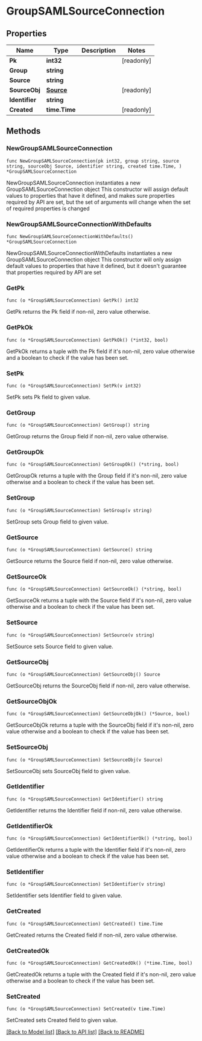 # GroupSAMLSourceConnection

## Properties

Name | Type | Description | Notes
------------ | ------------- | ------------- | -------------
**Pk** | **int32** |  | [readonly] 
**Group** | **string** |  | 
**Source** | **string** |  | 
**SourceObj** | [**Source**](Source.md) |  | [readonly] 
**Identifier** | **string** |  | 
**Created** | **time.Time** |  | [readonly] 

## Methods

### NewGroupSAMLSourceConnection

`func NewGroupSAMLSourceConnection(pk int32, group string, source string, sourceObj Source, identifier string, created time.Time, ) *GroupSAMLSourceConnection`

NewGroupSAMLSourceConnection instantiates a new GroupSAMLSourceConnection object
This constructor will assign default values to properties that have it defined,
and makes sure properties required by API are set, but the set of arguments
will change when the set of required properties is changed

### NewGroupSAMLSourceConnectionWithDefaults

`func NewGroupSAMLSourceConnectionWithDefaults() *GroupSAMLSourceConnection`

NewGroupSAMLSourceConnectionWithDefaults instantiates a new GroupSAMLSourceConnection object
This constructor will only assign default values to properties that have it defined,
but it doesn't guarantee that properties required by API are set

### GetPk

`func (o *GroupSAMLSourceConnection) GetPk() int32`

GetPk returns the Pk field if non-nil, zero value otherwise.

### GetPkOk

`func (o *GroupSAMLSourceConnection) GetPkOk() (*int32, bool)`

GetPkOk returns a tuple with the Pk field if it's non-nil, zero value otherwise
and a boolean to check if the value has been set.

### SetPk

`func (o *GroupSAMLSourceConnection) SetPk(v int32)`

SetPk sets Pk field to given value.


### GetGroup

`func (o *GroupSAMLSourceConnection) GetGroup() string`

GetGroup returns the Group field if non-nil, zero value otherwise.

### GetGroupOk

`func (o *GroupSAMLSourceConnection) GetGroupOk() (*string, bool)`

GetGroupOk returns a tuple with the Group field if it's non-nil, zero value otherwise
and a boolean to check if the value has been set.

### SetGroup

`func (o *GroupSAMLSourceConnection) SetGroup(v string)`

SetGroup sets Group field to given value.


### GetSource

`func (o *GroupSAMLSourceConnection) GetSource() string`

GetSource returns the Source field if non-nil, zero value otherwise.

### GetSourceOk

`func (o *GroupSAMLSourceConnection) GetSourceOk() (*string, bool)`

GetSourceOk returns a tuple with the Source field if it's non-nil, zero value otherwise
and a boolean to check if the value has been set.

### SetSource

`func (o *GroupSAMLSourceConnection) SetSource(v string)`

SetSource sets Source field to given value.


### GetSourceObj

`func (o *GroupSAMLSourceConnection) GetSourceObj() Source`

GetSourceObj returns the SourceObj field if non-nil, zero value otherwise.

### GetSourceObjOk

`func (o *GroupSAMLSourceConnection) GetSourceObjOk() (*Source, bool)`

GetSourceObjOk returns a tuple with the SourceObj field if it's non-nil, zero value otherwise
and a boolean to check if the value has been set.

### SetSourceObj

`func (o *GroupSAMLSourceConnection) SetSourceObj(v Source)`

SetSourceObj sets SourceObj field to given value.


### GetIdentifier

`func (o *GroupSAMLSourceConnection) GetIdentifier() string`

GetIdentifier returns the Identifier field if non-nil, zero value otherwise.

### GetIdentifierOk

`func (o *GroupSAMLSourceConnection) GetIdentifierOk() (*string, bool)`

GetIdentifierOk returns a tuple with the Identifier field if it's non-nil, zero value otherwise
and a boolean to check if the value has been set.

### SetIdentifier

`func (o *GroupSAMLSourceConnection) SetIdentifier(v string)`

SetIdentifier sets Identifier field to given value.


### GetCreated

`func (o *GroupSAMLSourceConnection) GetCreated() time.Time`

GetCreated returns the Created field if non-nil, zero value otherwise.

### GetCreatedOk

`func (o *GroupSAMLSourceConnection) GetCreatedOk() (*time.Time, bool)`

GetCreatedOk returns a tuple with the Created field if it's non-nil, zero value otherwise
and a boolean to check if the value has been set.

### SetCreated

`func (o *GroupSAMLSourceConnection) SetCreated(v time.Time)`

SetCreated sets Created field to given value.



[[Back to Model list]](../README.md#documentation-for-models) [[Back to API list]](../README.md#documentation-for-api-endpoints) [[Back to README]](../README.md)


